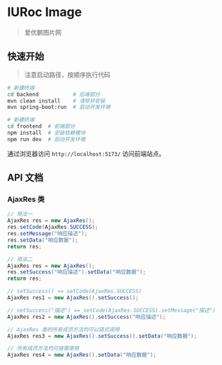 # IURoc Image

> 爱优鹏图片网

## 快速开始

> 注意启动路径，按顺序执行代码

```bash
# 新建终端
cd backend           # 后端部分
mvn clean install    # 清除并安装
mvn spring-boot:run  # 启动开发环境
```

```bash
# 新建终端
cd frontend  # 前端部分
npm install  # 安装依赖模块
npm run dev  # 启动开发环境
```

通过浏览器访问 `http://localhost:5173/` 访问前端站点。

## API 文档

### AjaxRes 类

```java
// 用法一
AjaxRes res = new AjaxRes();
res.setCode(AjaxRes.SUCCESS);
res.setMessage("响应描述");
res.setData("响应数据");
return res;
```

```java
// 用法二
AjaxRes res = new AjaxRes();
res.setSuccess("响应描述").setData("响应数据");
return res;
```

```java
// setSuccess() == setCode(AjaxRes.SUCCESS)
AjaxRes res1 = new AjaxRes().setSuccess();

// setSuccess("描述") == setCode(AjaxRes.SUCCESS).setMessage("描述")
AjaxRes res2 = new AjaxRes().setSuccess("响应描述");

// AjaxRes 类的所有成员方法均可以链式调用
AjaxRes res3 = new AjaxRes().setSuccess().setData("响应数据");

// 所有成员方法均可按需使用
AjaxRes res4 = new AjaxRes().setData("响应数据");
```